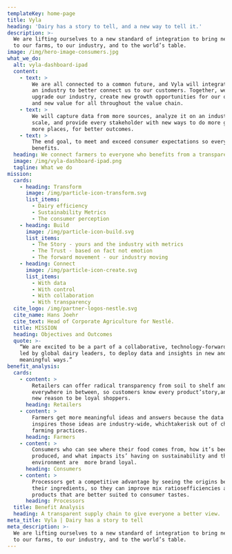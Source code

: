 ```yaml
---
templateKey: home-page
title: Vyla
heading: 'Dairy has a story to tell, and a new way to tell it.'
description: >-
  We are lifting ourselves to a new standard of integration to bring new value
  to our farms, to our industry, and to the world’s table.
image: /img/hero-image-consumers.jpg
what_we_do:
  alt: vyla-dashboard-ipad
  content:
    - text: >
        We are all connected to a common future, and Vyla will integrate us as
        an industry to better connect us to our customers. Together, we will
        upgrade our industry, create new growth opportunities for our operations
        and new value for all throughout the value chain.
    - text: >
        We will capture data from more sources, analyze it on an industry-wide
        scale, and provide every stakeholder with new ways to do more good, in
        more places, for better outcomes.
    - text: >
        The end goal, to meet and exceed consumer expectations so everyone
        benefits.
  heading: We connect farmers to everyone who benefits from a transparent supply chain.
  image: /img/vyla-dashboard-ipad.png
  tagline: What we do
mission:
  cards:
    - heading: Transform
      image: /img/particle-icon-transform.svg
      list_items:
        - Dairy efficiency
        - Sustainability Metrics
        - The consumer perception
    - heading: Build
      image: /img/particle-icon-build.svg
      list_items:
        - The Story - yours and the industry with metrics
        - The Trust - based on fact not emotion
        - The forward movement - our industry moving
    - heading: Connect
      image: /img/particle-icon-create.svg
      list_items:
        - With data
        - With control
        - With collaboration
        - With transparency
  cite_logo: /img/partner-logos-nestle.svg
  cite_name: Hans Joehr
  cite_text: Head of Corporate Agriculture for Nestlé.
  title: MISSION
  heading: Objectives and Outcomes
  quote: >-
    “We are excited to be a part of a collaborative, technology-forward effort,
    led by global dairy leaders, to deploy data and insights in new and
    meaningful ways.”
benefit_analysis:
  cards:
    - content: >
        Retailers can offer radical transparency from soil to shelf and
        everywhere in between, so customers know every product’story,and have
        new reason to be loyal shoppers.
      heading: Retailers
    - content: >
        Farmers get more meaningful ideas and answers because the data that
        inspires those ideas are industry-wide, whichtakerisk out of changing
        farming practices.
      heading: Farmers
    - content: >
        Consumers who can see where their food comes from, how it’s been
        produced, and what impacts its’ having on sustainability and the
        environment are  more brand loyal.
      heading: Consumers
    - content: >
        Processors get a competitive advantage by seeing the origins behind
        their ingredients, so they can improve mix ratiosefficiencies and create
        products that are better suited to consumer tastes.
      heading: Processors
  title: Benefit Analysis
  heading: A transparent supply chain to give everyone a better view.
meta_title: Vyla | Dairy has a story to tell
meta_description: >-
  We are lifting ourselves to a new standard of integration to bring new value
  to our farms, to our industry, and to the world’s table.
---
```


